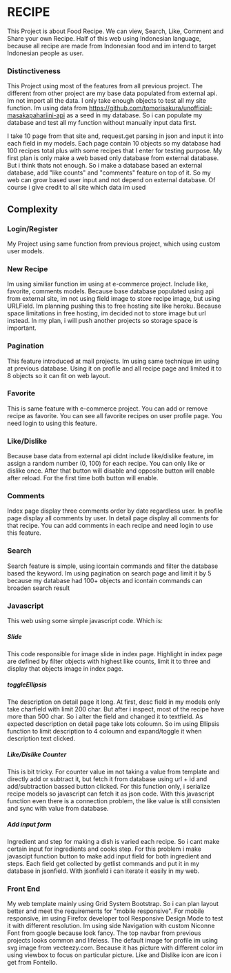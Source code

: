 # RECIPE

This Project is about Food Recipe. We can view, Search, Like, Comment and Share your own Recipe. Half of this web using Indonesian language, because all recipe are made from Indonesian food and im intend to target Indonesian people as user.

### Distinctiveness
This Project using most of the features from all previous project. The different from other project are my base data populated from external api. Im not import all the data. I only take enough objects to test all my site function. Im using data from https://github.com/tomorisakura/unofficial-masakapahariini-api as a seed in my database. So i can populate my database and test all my function without manually input data first.

I take 10 page from that site and, request.get parsing in json and input it into each field in my models. Each page contain 10 objects so my database had 100 recipes total plus with some recipes that I enter for testing purpose. My first plan is only make a web based only database from external database. But i think thats not enough. So i make a database based an external database, add "like counts" and "comments" feature on top of it. So my web can grow based user input and not depend on external database. Of course i give credit to all site which data im used

## Complexity
### Login/Register
My Project using same function from previous project, which using custom user models.
### New Recipe
Im using similiar function im using at e-commerce project. Include like, favorite, comments models. Because base database populated using api from external site, im not using field image to store recipe image, but using URLField. Im planning pushing this to free hosting site like heroku. Because space limitations in free hosting, im decided not to store image but url instead. In my plan, i will push another projects so storage space is important.

### Pagination
This feature introduced at mail projects. Im using same technique im using at previous database. Using it on profile and all recipe page and limited it to 8 objects so it can fit on web layout.

### Favorite
This is same feature with e-commerce project. You can add or remove recipe as favorite. You can see all favorite recipes on user profile page. You need login to using this feature.

### Like/Dislike
Because base data from external api didnt include like/dislike feature, im assign a random number (0, 100) for each recipe. You can only like or dislike once. After that button will disable and opposite button will enable after reload. For the first time both button will enable.

### Comments
Index page display three comments order by date regardless user. In profile page display all comments by user. In detail page display all comments for that recipe. You can add comments in each recipe and need login to use this feature.

### Search
Search feature is simple, using icontain commands and filter the database based the keyword. Im using pagination on search page and limit it by 5 because my database had 100+ objects and icontain commands can broaden search result

### Javascript
This web using some simple javascript code. Which is:

##### Slide
This code responsible for image slide in index page. Highlight in index page are defined by filter objects with highest like counts, limit it to three and display that objects image in index page.

##### toggleEllipsis
The description on detail page it long. At first, desc field in my models only take charfield with limit 200 char. But after i inspect, most of the recipe have more than 500 char. So i alter the field and changed it to textfield. As expected description on detail page take lots coloumn. So im using Ellipsis function to limit description to 4 coloumn and expand/toggle it when description text clicked.

##### Like/Dislike Counter
This is bit tricky. For counter value im not taking a value from template and directly add or subtract it, but fetch it from database using url + id and add/subtraction bassed button clicked. For this function only, i serialize recipe models so javascript can fetch it as json code. With this javascript function even there is a connection problem, the like value is still consisten and sync with value from database.

##### Add input form
Ingredient and step for making a dish is varied each recipe. So i cant make certain input for ingredients and cooks step. For this problem i make javascipt function button to make add input field for both ingredient and steps. Each field get collected by getlist commands and put it in my database in jsonfield. With jsonfield i can iterate it easily in my web.
### Front End
My web template mainly using Grid System Bootstrap. So i can plan layout better and meet the requirements for "mobile responsive". For mobile responsive, im using Firefox developer tool Responsive Design Mode to test it with different resolution. Im using side Navigation with custom Niconne Font from google because look fancy. The top navbar from previous projects looks common and lifeless. The default image for profile im using svg image from vecteezy.com. Because it has picture with different color im using viewbox to focus on particular picture. Like and Dislike icon are icon i get from Fontello.